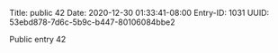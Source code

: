 Title: public 42
Date: 2020-12-30 01:33:41-08:00
Entry-ID: 1031
UUID: 53ebd878-7d6c-5b9c-b447-80106084bbe2

Public entry 42
